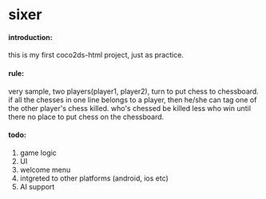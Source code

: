 sixer
=====
#### introduction:
this is my first coco2ds-html project, just as practice.
#### rule:
very sample, two players(player1, player2), turn to put chess to chessboard. if all the chesses in one line belongs to a player, then he/she can tag one of the other player's chess killed. who's chessed be killed less who win until there no place to put chess on the chessboard.
#### todo:
1. game logic
2. UI
3. welcome menu
4. intgreted to other platforms (android, ios etc)
5. AI support
